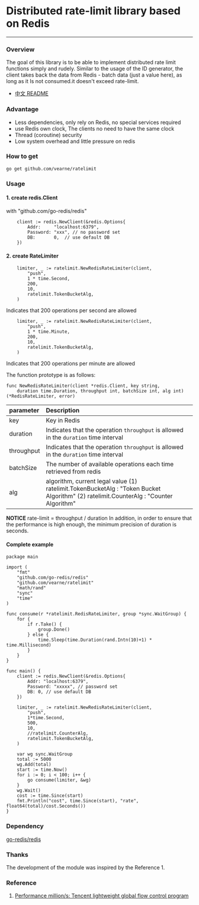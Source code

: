 # Distributed rate-limit library based on Redis

---

### Overview
The goal of this library is to be able to implement distributed rate limit functions simply and rudely. Similar to the usage of the ID generator, the client takes back the data from Redis - batch data (just a value here), as long as it Is not consumed.it doesn't exceed rate-limit.

* [中文 README](https://github.com/vearne/ratelimit/blob/master/README_zh.md)

### Advantage
* Less dependencies, only rely on Redis, no special services required
* use Redis own clock, The clients no need to have the same clock
* Thread (coroutine) security
* Low system overhead and little pressure on redis

### How to get
```
go get github.com/vearne/ratelimit
```
### Usage
#### 1. create redis.Client
with "github.com/go-redis/redis"
```
	client := redis.NewClient(&redis.Options{
		Addr:     "localhost:6379",
		Password: "xxx", // no password set
		DB:       0,  // use default DB
	})
```

#### 2. create RateLimiter
```
	limiter, _ := ratelimit.NewRedisRateLimiter(client,
		"push",
		1 * time.Second,
		200,
		10,
		ratelimit.TokenBucketAlg,
	)
```
Indicates that 200 operations per second are allowed
```
	limiter, _ := ratelimit.NewRedisRateLimiter(client,
		"push",
		1 * time.Minute,
		200,
		10,
		ratelimit.TokenBucketAlg,
	)
```
Indicates that 200 operations per minute are allowed

The function prototype is as follows:
```
func NewRedisRateLimiter(client *redis.Client, key string,
	duration time.Duration, throughput int, batchSize int, alg int) (*RedisRateLimiter, error)
```
|parameter|Description|
|:---|:---|
|key|Key in Redis|
|duration|Indicates that the operation `throughput` is allowed in the `duration` time interval|
|throughput|Indicates that the operation `throughput` is allowed in the `duration` time interval|
|batchSize|The number of available operations each time retrieved from redis|
|alg| algorithm, current legal value   (1) ratelimit.TokenBucketAlg : "Token Bucket Algorithm" (2) ratelimit.CounterAlg : "Counter Algorithm"|

**NOTICE**
rate-limit = throughput / duration
In addition, in order to ensure that the performance is high enough, the minimum precision of duration is seconds.



#### Complete example
```
package main

import (
	"fmt"
	"github.com/go-redis/redis"
	"github.com/vearne/ratelimit"
	"math/rand"
	"sync"
	"time"
)

func consume(r *ratelimit.RedisRateLimiter, group *sync.WaitGroup) {
	for {
		if r.Take() {
			group.Done()
		} else {
			time.Sleep(time.Duration(rand.Intn(10)+1) * time.Millisecond)
		}
	}
}

func main() {
	client := redis.NewClient(&redis.Options{
		Addr: "localhost:6379",
		Password: "xxxxx", // password set
		DB: 0, // use default DB
	})

	limiter, _ := ratelimit.NewRedisRateLimiter(client,
		"push",
		1*time.Second,
		500,
		10,
		//ratelimit.CounterAlg,
		ratelimit.TokenBucketAlg,
	)

	var wg sync.WaitGroup
	total := 5000
	wg.Add(total)
	start := time.Now()
	for i := 0; i < 100; i++ {
		go consume(limiter, &wg)
	}
	wg.Wait()
	cost := time.Since(start)
	fmt.Println("cost", time.Since(start), "rate", float64(total)/cost.Seconds())
}
```
### Dependency
[go-redis/redis](https://github.com/go-redis/redis)

### Thanks
The development of the module was inspired by the Reference 1.



### Reference
1. [Performance million/s: Tencent lightweight global flow control program](http://wetest.qq.com/lab/view/320.html)




